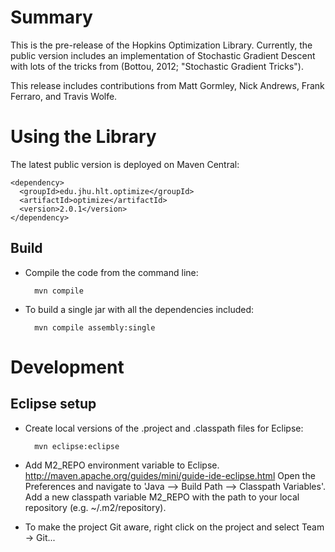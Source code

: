 

# Summary

This is the pre-release of the Hopkins Optimization
Library. Currently, the public version includes an implementation of
Stochastic Gradient Descent with lots of the tricks from (Bottou,
2012; "Stochastic Gradient Tricks").

This release includes contributions from Matt Gormley, Nick Andrews,
Frank Ferraro, and Travis Wolfe.

# Using the Library

The latest public version is deployed on Maven Central:

    <dependency>
      <groupId>edu.jhu.hlt.optimize</groupId>
      <artifactId>optimize</artifactId>
      <version>2.0.1</version>
    </dependency>

## Build

* Compile the code from the command line:

        mvn compile

* To build a single jar with all the dependencies included:

        mvn compile assembly:single

# Development

## Eclipse setup

* Create local versions of the .project and .classpath files for Eclipse:

        mvn eclipse:eclipse

* Add M2_REPO environment variable to
  Eclipse. http://maven.apache.org/guides/mini/guide-ide-eclipse.html
  Open the Preferences and navigate to 'Java --> Build Path -->
  Classpath Variables'. Add a new classpath variable M2_REPO with the
  path to your local repository (e.g. ~/.m2/repository).

* To make the project Git aware, right click on the project and select Team -> Git... 
